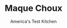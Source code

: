 ---
layout: ../../layouts/MarkdownPostLayout.astro
title: Maque Choux
author: America's Test Kitchen
pubDate: 2023-03-15
description: "The secret to this humble Cajun dish was getting the texture of the corn right."
image_url: https://res.cloudinary.com/hksqkdlah/image/upload/ar_1:1,c_fill,dpr_2.0,f_auto,fl_lossy.progressive.strip_profile,g_faces:auto,q_auto:low,w_344/10737_sfs-macquechoux-10
tags: ["Main Courses","Creole & Cajun","Rice"]
calories: 2096
protein: 11
carbohydrates: 34
fats: 
fiber: 5
ingredients: ["8 ears, corn, husks and silk removed","4 slices, bacon, chopped fine","2 tablespoons, vegetable oil","5 ounces, andouille sausage, halved lengthwise and sliced thin","1 , green bell pepper, stemmed, seeded, and chopped","1 , onion, chopped","1 , celery rib, minced",", Salt and pepper","4 , garlic cloves, minced","1 tablespoon, tomato paste","1/4 teaspoon, cayenne pepper","2 cups, water","1 (14.5-ounce) can, diced tomatoes, drained with juice reserved","6 , scallions, sliced thin"]
serves: 6
time: "1½ hours"
instructions: ["Cut kernels from 6 ears of corn. Break remaining 2 ears in half and grate over plate on large holes of box grater. Combine cut kernels, grated corn, and any accumulated corn milk in bowl; set aside. Cook bacon in Dutch oven over medium heat until crisp, 6 to 8 minutes. Using slotted spoon, transfer bacon to bowl with corn.","Add oil to rendered bacon fat in pot and return to medium heat. Add andouille and cook until lightly browned, about 2 minutes. Add bell pepper, onion, celery, and ½ teaspoon salt and cook, stirring occasionally, until vegetables begin to soften and brown, 8 to 10 minutes. Stir in garlic, tomato paste, and cayenne and cook until fragrant, about 30 seconds.","Stir in corn-bacon mixture, water, and tomatoes and bring to boil, scraping up any browned bits. Reduce heat to low and simmer, stirring often, until liquid has reduced by three-fourths, 25 to 30 minutes. Stir in reserved tomato juice and cook until liquid is reduced by two-thirds and mixture is slightly thickened and creamy, about 10 minutes longer. Off heat, stir in scallions and season with salt and pepper to taste. Serve."]
nutrition: ["733 mg Potassium","210 mg Phosphorus","56 mg Calcium","1 mg Iron","73 mg Magnesium","910 mg Sodium","1 mg Zinc","21 g Fat","4 mg Niacin (B3)","10 g Monounsaturated","3 g Polyunsaturated","37 mg Vitamin C","26 mg Cholesterol","5 g Saturated","5 g Fiber","76 µg Folate (food)","12 g Sugars","23 µg Vitamin K","321 g Water","34 g Carbs","76 µg Folate equivalent (total)","11 g Protein","1 mg Vitamin E","45 µg Vitamin A","349 kcal Energy","2096 calories"]
notes: "Fresh corn is best. For frozen corn, use 6 cups of thawed kernels; process 1½ cups of kernels with ½ cup of water in a blender until coarsely ground to replace the grated corn in step 1."
---